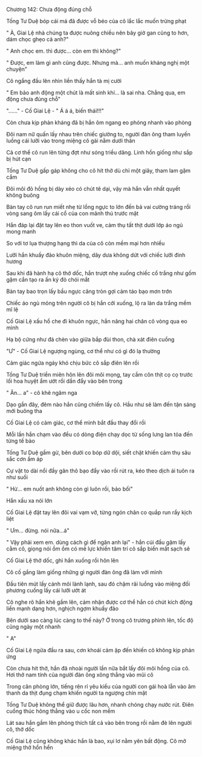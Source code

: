 




Chương 142: Chưa động đúng chỗ

Tống Tư Duệ bóp cái má đã được vỗ béo của cô lắc lắc muốn trừng phạt

" À, Giai Lệ nhà chúng ta được nuông chiều nên bây giờ gan cũng to hơn, dám chọc ghẹo cả anh?"

" Anh chọc em. thì được... còn em thì không?"

" Được, em làm gì anh cũng được. Nhưng mà... anh muốn kháng nghị một chuyện"

Cô ngẩng đầu lên nhìn liền thấy hắn tà mị cười

" Em bảo anh động một chút là mất sinh khí... là sai nha. Chẳng qua, em động chưa đúng chỗ"

"......" - Cố Giai Lệ - " Á á á, biến thái!!!"

Còn chưa kịp phản kháng đã bị hắn ôm ngang eo phóng nhanh vào phòng

Đôi nam nữ quấn lấy nhau trên chiếc giường to, người đàn ông tham luyến luồng cái lưỡi vào trong miệng cô gái nằm dưới thân

Cả cơ thể cô run lên từng đợt như sóng triều dâng. Linh hồn giống như sắp bị hút cạn

Tống Tư Duệ gấp gáp không cho cô hít thở dù chỉ một giây, tham lam gặm cắm

Đôi môi đỏ hồng bị dày xéo có chút tê dại, vậy mà hắn vẫn nhất quyết không buông

Bàn tay cô run run miết nhẹ từ lồng ngực to lớn đến bả vai cường tráng rồi vòng sang ôm lấy cái cổ của con mãnh thú trước mặt

Hắn đáp lại đặt tay lên eo thon vuốt ve, cảm thụ tất thịt dưới lớp áo ngủ mong manh

So với tơ lụa thượng hạng thì da của cô còn mềm mại hơn nhiều

Lưỡi hắn khuấy đảo khuôn miệng, dây dưa không dứt với chiếc lưỡi đinh hương

Sau khi đã hành hạ cô thở dốc, hắn trượt nhẹ xuống chiếc cổ trắng như gốm gặm cắn tạo ra ấn ký đỏ chói mắt

Bàn tay bao trọn lấy bầu ngực căng tròn gợi cảm táo bạo mơn trớn

Chiếc áo ngủ mỏng trên người cô bị hắn cởi xuống, lộ ra làn da trắng mềm mĩ lệ

Cố Giai Lệ xấu hổ che đi khuôn ngực, hắn nâng hai chân cô vòng qua eo mình

Hạ bộ cứng như đá chèn vào giữa bắp đùi thon, chà xát điên cuồng

"Ư" - Cố Giai Lệ ngượng ngùng, cơ thể như có gì đó lạ thường

Cảm giác ngứa ngáy khó chịu bức cô sắp điên lên rồi

Tống Tư Duệ triền miên hôn lên đôi môi mọng, tay cầm côn thịt cọ cọ trước lối hoa huyệt ẩm ướt rồi dần đẩy vào bên trong

" Ân... a" - cô khẽ ngâm nga

Dạo gần đây, đêm nào hắn cũng chiếm lấy cô. Hầu như sẽ làm đến tận sáng mới buông tha

Cố Giai Lệ có cảm giác, cơ thể mình bắt đầu thay đổi rồi

Mỗi lần hắn chạm vào đều có dòng điện chạy dọc từ sống lưng lan tỏa đến từng tế bào

Tống Tư Duệ gầm gừ, bên dưới co bóp dữ dội, siết chặt khiến cảm thụ sâu sắc cơn ấm áp

Cự vật to dài nổi đầy gân thô bạo đẩy vào rồi rút ra, kéo theo dịch ái tuôn ra như suối

" Hừ... em nuốt anh không còn gì luôn rồi, bảo bối"

Hắn xấu xa nói lớn

Cố Giai Lệ đặt tay lên đôi vai vạm vỡ, từng ngón chân co quắp run rẩy kịch liệt

" Ưm... đừng. nói nữa...á"

" Vậy phải xem em. dùng cách gì để ngăn anh lại" - hắn cúi đầu gặm lấy cằm cô, giọng nói ồm ồm có mê lực khiến tâm trí cô sắp biến mất sạch sẽ

Cố Giai Lệ thở dốc, ghì hắn xuống rồi hôn lên

Cô cố gắng làm giống những gì người đàn ông đã làm với mình

Đầu tiên mút lấy cánh môi lành lạnh, sau đó chậm rãi luồng vào miệng đối phương cuống lấy cái lưỡi ướt át

Cô nghe rõ hắn khẽ gầm lên, cảm nhận được cơ thể hắn có chút kích động liền mạnh dạng hơn, nghịch ngợm khuấy đảo

Bên dưới sao càng lúc càng to thế này? Ở trong cô trương phình lên, tốc độ cũng ngày một nhanh

" A"

Cố Giai Lệ ngửa đầu ra sau, cơn khoái cảm ập đến khiến cô không kịp phản ứng

Còn chưa hít thở, hắn đã nhoài người lần nữa bắt lấy đôi môi hồng của cô. Hơi thở nam tính của người đàn ông xông thẳng vào mũi cô

Trong căn phòng lớn, tiếng rên rỉ yêu kiều của người con gái hoà lẫn vào âm thanh da thịt đụng chạm khiến người ta ngượng chín mặt

Tống Tư Duệ không thể giữ được lâu hơn, nhanh chóng chạy nước rút. Điên cuồng thúc hông thẳng vào u cốc non mềm

Lát sau hắn gầm lên phóng thích tất cả vào bên trong rồi nằm đè lên người cô, thở dốc

Cố Giai Lệ cũng không khác hắn là bao, xụi lơ nằm yên bất động. Cô mở miệng thở hổn hển




